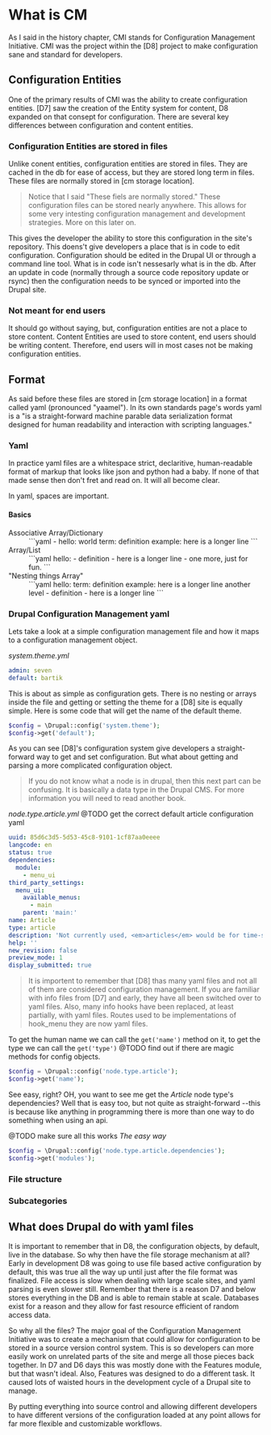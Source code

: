 # What is CM

As I said in the history chapter, CMI stands for Configuration Management Initiative. CMI was the project within the [D8] project to make configuration sane and standard for developers.

## Configuration Entities

One of the primary results of CMI was the ability to create configuration entities. [D7] saw the creation of the Entity system for content, D8 expanded on that consept for configuration. There are several key differences between configuration and content entities.

### Configuration Entities are stored in files

Unlike conent entities, configuration entities are stored in files. They are cached in the db for ease of access, but they are stored long term in files. These files are normally stored in [cm storage location].

> Notice that I said "These fiels are normally stored." These configuration files can be stored nearly anywhere. This allows for some very intesting configuration management and development strategies. More on this later on.

This gives the developer the ability to store this configuration in the site's repository. This doens't give developers a place that is in code to edit configuration. Configuration should be edited in the Drupal UI or through a command line tool. What is in code isn't nessesarly what is in the db. After an update in code (normally through a source code repository update or rsync) then the configuration needs to be synced or imported into the Drupal site.

### Not meant for end users

It should go without saying, but, configuration entities are not a place to store content. Content Entities are used to store content, end users should be writing content. Therefore, end users will in most cases not be making configuration entities.

## Format

As said before these files are stored in [cm storage location] in a format called yaml (pronounced "yaamel"). In its own standards page's words yaml is a "is a straight-forward machine parable data serialization format designed for human readability and interaction with scripting languages."

### Yaml

In practice yaml files are a whitespace strict, declaritive, human-readable format of markup that looks like json and python had a baby. If none of that made sense then don't fret and read on. It will all become clear.

In yaml, spaces are important.

#### Basics

<dl>
<dt>Associative Array/Dictionary</dt>
<dd>
```yaml
- hello: world
  term: definition
  example: here is a longer line
```
</dd>

<dt>Array/List</dt>
<dd>
```yaml
hello:
  - definition
  - here is a longer line
  - one more, just for fun.
```
</dd>

<dt>"Nesting things Array"</dt>
<dd>
```yaml
hello:
  term: definition
  example: here is a longer line
  another level
    - definition
    - here is a longer line
```
</dd>
<dl>

### Drupal Configuration Management yaml

Lets take a look at a simple configuration management file and how it maps to a configuration management object.

_system.theme.yml_

```Yaml
admin: seven
default: bartik
```

This is about as simple as configuration gets. There is no nesting or arrays inside the file and getting or setting the theme for a [D8] site is equally simple. Here is some code that will get the name of the default theme.

```php
$config = \Drupal::config('system.theme');
$config->get('default');
```

As you can see [D8]'s configuration system give developers a straight-forward way to get and set configuration. But what about getting and parsing a more complicated configuration object.

> If you do not know what a node is in drupal, then this next part can be confusing. It is basically a data type in the Drupal CMS. For more information you will need to read another book.

_node.type.article.yml_
@TODO get the correct default article configuration yaml
```yaml
uuid: 85d6c3d5-5d53-45c8-9101-1cf87aa0eeee
langcode: en
status: true
dependencies:
  module:
    - menu_ui
third_party_settings:
  menu_ui:
    available_menus:
      - main
    parent: 'main:'
name: Article
type: article
description: 'Not currently used, <em>articles</em> would be for time-sensitive content like news, press releases or blog posts.'
help: ''
new_revision: false
preview_mode: 1
display_submitted: true
```

>It is importent to remember that [D8] thas many yaml files and not all of them are considered configuration management. If you are familiar with info files from [D7] and early, they have all been switched over to yaml files. Also, many info hooks have been replaced, at least partially, with yaml files. Routes used to be implementations of hook_menu they are now yaml files.

To get the human name we can call the ```get('name')``` method on it, to get the type we can call the ```get('type')```
@TODO find out if there are magic methods for config objects.

```php
$config = \Drupal::config('node.type.article');
$config->get('name');
```

See easy, right? OH, you want to see me get the *Article* node type's dependencies? Well that is easy too, but not quite as straight-forward --this is because like anything in programming there is more than one way to do something when using an api.

@TODO make sure all this works
_The easy way_

```php
$config = \Drupal::config('node.type.article.dependencies');
$config->get('modules');
```

### File structure

### Subcategories

## What does Drupal do with yaml files

It is important to remember that in D8, the configuration objects, by default, live in the database. So why then have the file storage mechanism at all? Early in development D8 was going to use file based active configuration by default, this was true all the way up until just after the file format was finalized. File access is slow when dealing with large scale sites, and yaml parsing is even slower still. Remember that there is a reason D7 and below stores everything in the DB and is able to remain stable at scale. Databases exist for a reason and they allow for fast resource efficient of random access data.

So why all the files? The major goal of the Configuration Management Initiative was to create a mechanism that could allow for configuration to be stored in a source version control system. This is so developers can more easily work on unrelated parts of the site and merge all those pieces back together. In D7 and D6 days this was mostly done with the Features module, but that wasn't ideal. Also, Features was designed to do a different task. It caused lots of waisted hours in the development cycle of a Drupal site to manage.

By putting everything into source control and allowing different developers to have different versions of the configuration loaded at any point allows for far more flexible and customizable workflows.
